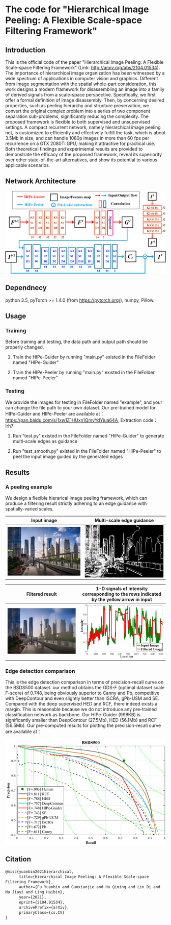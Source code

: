 
# The code for "Hierarchical Image Peeling: A Flexible Scale-space Filtering Framework"

## Introduction
This is the official code of the paper "Hierarchical Image Peeling: A Flexible Scale-space Filtering Framework" (Link: http://arxiv.org/abs/2104.01534). The importance of hierarchical image organization has been witnessed by a wide spectrum of applications in computer vision and graphics. Different from image segmentation with the spatial whole-part consideration, this work designs a modern framework for disassembling an image into a family of derived signals from a scale-space perspective. Specifically, we first offer a formal definition of image disassembly. Then, by concerning desired properties, such as peeling hierarchy and structure preservation, we convert the original complex problem into a series of two component separation sub-problems, significantly reducing the complexity. The proposed framework is flexible to both supervised and unsupervised settings. A compact recurrent network, namely hierarchical image peeling net, is customized to efficiently and effectively fulfill the task, which is about 3.5Mb in size, and can handle 1080p images in more than 60 fps per recurrence on a GTX 2080Ti GPU, making it attractive for practical use. Both theoretical findings and experimental results are provided to demonstrate the efficacy of the proposed framework, reveal its superiority over other state-of-the-art alternatives, and show its potential to various applicable scenarios.

## Network Architecture
![Reesuly](img/arch.png)

## Dependnecy
python 3.5, pyTorch >= 1.4.0 (from https://pytorch.org/), numpy, Pillow.
## Usage

### Training
Before training and testing, the data path and output path should be properly changed.
1. Train the HIPe-Guider by running "main.py" existed in the FileFolder named "HIPe-Guider"

2. Train the HIPe-Peeler by running "main.py" existed in the FileFolder named "HIPe-Peeler"

### Testing
We provide the images for testing in FileFolder named "example", and your can change the file path to your own dataset. Our pre-trained model for HIPe-Guider and HIPe-Peeler are available at： https://pan.baidu.com/s/1xw1Z1HUxn1QmvYdYjua64A, Extraction code：lrh7
1. Run "test.py" existed in the FileFolder named "HIPe-Guider" to generate multi-scale edges as guidance

2. Run "test_smooth.py" existed in the FileFolder named "HIPe-Peeler" to peel the input image guided by the generated edges


## Results
### A peeling example
We design a flexible hierarical image peeling framework, which can produce a filtering result strictly adhering to an edge guidance with spatially-varied scales.

Input image             |  Multi-scale edge guidance
:-------------------------:|:-------------------------:
![](img/building3.png)  |  ![](img/building3_edge.png)

Filtered result             |  1-D signals of intensity corresponding to the rows indicated by the yellow arrow in input
:-------------------------:|:-------------------------:
![](img/building3_smooth.png)  |  ![](img/Plot_firstpic2.png)

### Edge detection comparison
This is the edge detection comparison in terms of precision-recall curve on the BSDS500 dataset. our method obtains the ODS-F (optimal dataset scale F-score) of 0.748, being obviously superior to Canny and Pb, competitive with DeepContour and even slightly better than ISCRA, gPb-USM and SE. Compared with the deep supervised HED and RCF, there indeed exists a margin. This is reasonable because we do not introduce any pre-trained classification
network as backbone. Our HIPe-Guider (998KB) is significantly smaller than DeepContour (27.5Mb), HED (56.1Mb) and RCF (56.5Mb). Our pre-computed results for plotting the precision-recall curve are available at：

![](img/roc.png)

## Citation
```
@misc{yuanbin2021hierarchical,
      title={Hierarchical Image Peeling: A Flexible Scale-space Filtering Framework}, 
      author={Fu Yuanbin and Guoxiaojie and Hu Qiming and Lin Di and Ma Jiayi and Ling Haibin},
      year={2021},
      eprint={2104.01534},
      archivePrefix={arXiv},
      primaryClass={cs.CV}
}
```
